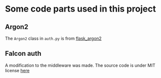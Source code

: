 # Some code parts used in this project

## Argon2

The `Argon2` class in `auth.py` is from [flask_argon2](https://github.com/red-coracle/flask-argon2/blob/master/flask_argon2.py)

## Falcon auth

A modification to the middleware was made. The source code is under MIT license [here](https://github.com/loanzen/falcon-auth/blob/master/LICENSE)
